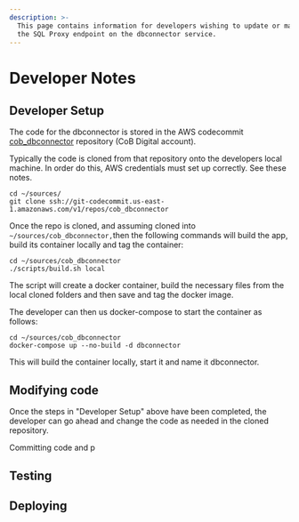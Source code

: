 ```yaml
---
description: >-
  This page contains information for developers wishing to update or maintain
  the SQL Proxy endpoint on the dbconnector service.
---
```


# Developer Notes

## Developer Setup

The code for the dbconnector is stored in the AWS codecommit [cob\_dbconnector](https://us-east-1.console.aws.amazon.com/codesuite/codecommit/repositories/cob\_dbconnector/browse?region=us-east-1) repository (CoB Digital account).

Typically the code is cloned from that repository onto the developers local machine. In order do this, AWS credentials must set up correctly.  See these notes.

```
cd ~/sources/
git clone ssh://git-codecommit.us-east-1.amazonaws.com/v1/repos/cob_dbconnector
```

Once the repo is cloned, and assuming cloned into `~/sources/cob_dbconnector,`then the following commands will build the app, build its container locally and tag the container:&#x20;

```
cd ~/sources/cob_dbconnector
./scripts/build.sh local
```

The script will create a docker container, build the necessary files from the local cloned folders and then save and tag the docker image.

The developer can then us docker-compose to start the container as follows:

```
cd ~/sources/cob_dbconnector
docker-compose up --no-build -d dbconnector
```

This will build the container locally, start it and name it dbconnector.

## Modifying code

Once the steps in "Developer Setup" above have been completed, the developer can go ahead and change the code as needed in the cloned repository.

Committing code and p

## Testing

## Deploying

